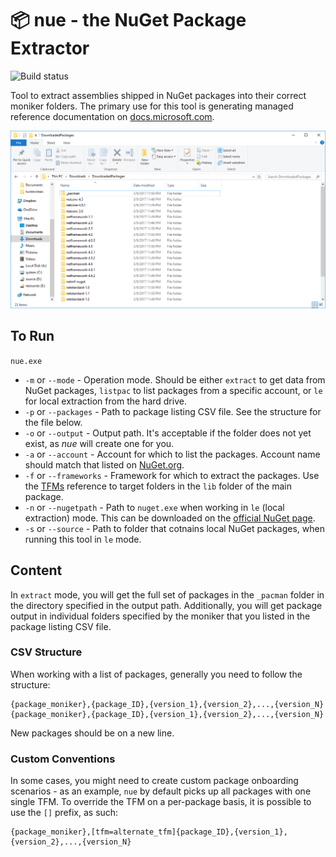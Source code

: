 # 📦 nue - the NuGet Package Extractor

![Build status](https://apidrop.visualstudio.com/_apis/public/build/definitions/97663bb1-33b9-48bf-ab0d-6ab65814469c/68/badge)

Tool to extract assemblies shipped in NuGet packages into their correct moniker folders. The primary use for this tool is generating managed reference documentation on [docs.microsoft.com](https://docs.microsoft.com).

![Folder Breakdown](nue.png)

## To Run

`nue.exe`

* `-m` or `--mode` - Operation mode. Should be either `extract` to get data from NuGet packages, `listpac` to list packages from a specific account, or `le` for local extraction from the hard drive.
* `-p` or `--packages` - Path to package listing CSV file. See the structure for the file below.
* `-o` or `--output` - Output path. It's acceptable if the folder does not yet exist, as _nue_ will create one for you.
* `-a` or `--account` - Account for which to list the packages. Account name should match that listed on [NuGet.org](https://nuget.org).
* `-f` or `--frameworks` - Framework for which to extract the packages. Use the [TFMs](https://docs.microsoft.com/en-us/nuget/schema/target-frameworks) reference to target folders in the `lib` folder of the main package.
* `-n` or `--nugetpath` - Path to `nuget.exe` when working in `le` (local extraction) mode. This can be downloaded on the [official NuGet page](https://www.nuget.org/downloads).
* `-s` or `--source` - Path to folder that cotnains local NuGet packages, when running this tool in `le` mode.

## Content

In `extract` mode, you will get the full set of packages in the `_pacman` folder in the directory specified in the output path. Additionally, you will get package output in individual folders specified by the moniker that you listed in the package listing CSV file.

### CSV Structure

When working with a list of packages, generally you need to follow the structure:

```
{package_moniker},{package_ID},{version_1},{version_2},...,{version_N}
{package_moniker},{package_ID},{version_1},{version_2},...,{version_N}
```
New packages should be on a new line.

### Custom Conventions

In some cases, you might need to create custom package onboarding scenarios - as an example, `nue` by default picks up all packages with one single TFM. To override the TFM on a per-package basis, it is possible to use the `[]` prefix, as such:

```
{package_moniker},[tfm=alternate_tfm]{package_ID},{version_1},{version_2},...,{version_N}
```
